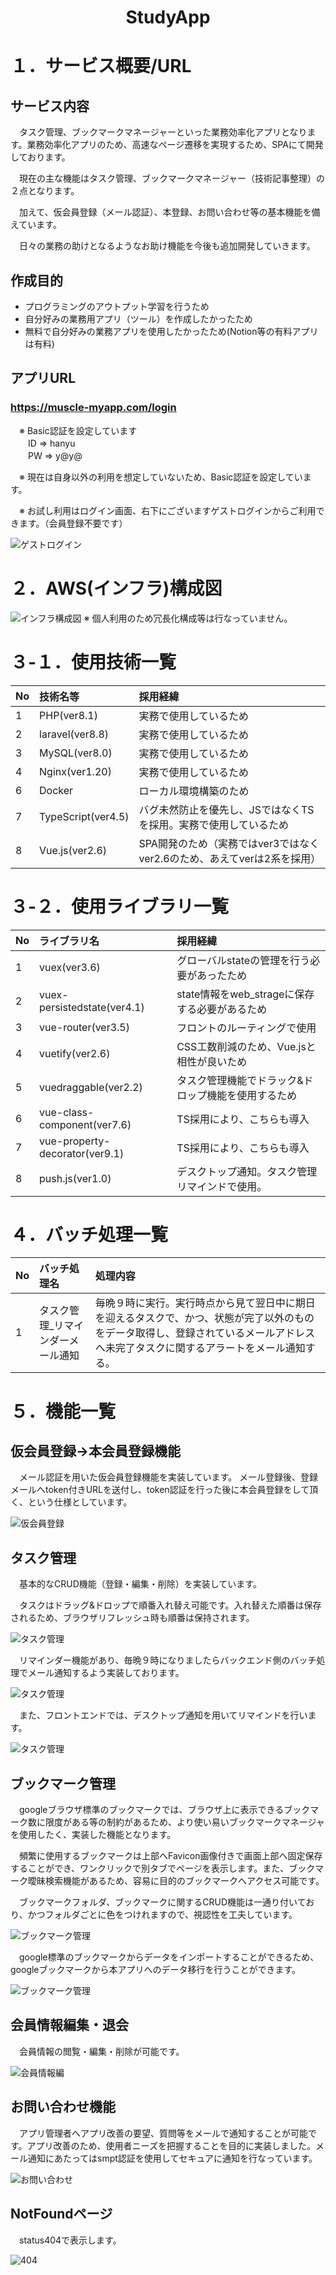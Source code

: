 
<h1 align="center">StudyApp</h1>

# １．サービス概要/URL
## サービス内容
<p style="text-indent:1em;">
タスク管理、ブックマークマネージャーといった業務効率化アプリとなります。業務効率化アプリのため、高速なページ遷移を実現するため、SPAにて開発しております。</p>
<p style="text-indent:1em;">
現在の主な機能はタスク管理、ブックマークマネージャー（技術記事整理）の２点となります。
</p>
<p style="text-indent:1em;">
加えて、仮会員登録（メール認証）、本登録、お問い合わせ等の基本機能を備えています。
</p>
<p style="text-indent:1em;">
日々の業務の助けとなるようなお助け機能を今後も追加開発していきます。
</p>

## 作成目的
- プログラミングのアウトプット学習を行うため
- 自分好みの業務用アプリ（ツール）を作成したかったため
- 無料で自分好みの業務アプリを使用したかったため(Notion等の有料アプリは有料)

## アプリURL
### https://muscle-myapp.com/login <br>
<p style="text-indent:1em;">※ Basic認証を設定しています<br>
　　ID => hanyu <br>
　　PW => y@y@ <br>
</p>
<p style="text-indent:1em;">※ 現在は自身以外の利用を想定していないため、Basic認証を設定しています。</p>
<p style="text-indent:1em;">※ お試し利用はログイン画面、右下にございますゲストログインからご利用できます。（会員登録不要です）</p>

![ゲストログイン](/public/img/guestLogin.png)
<br>

# ２．AWS(インフラ)構成図
![インフラ構成図](/public/img/infraStractrure.png)
※ 個人利用のため冗長化構成等は行なっていません。

# ３-１．使用技術一覧
|No|技術名等|採用経緯|
|:---|:---|:---|
|1|PHP(ver8.1)|実務で使用しているため|
|2|laravel(ver8.8)|実務で使用しているため|
|3|MySQL(ver8.0)|実務で使用しているため|
|4|Nginx(ver1.20)|実務で使用しているため|
|6|Docker|ローカル環境構築のため|
|7|TypeScript(ver4.5)|バグ未然防止を優先し、JSではなくTSを採用。実務で使用しているため|
|8|Vue.js(ver2.6)|SPA開発のため（実務ではver3ではなくver2.6のため、あえてverは2系を採用）|

# ３-２．使用ライブラリ一覧
|No|ライブラリ名|採用経緯|
|:---|:---|:---|
|1|vuex(ver3.6)|グローバルstateの管理を行う必要があったため|
|2|vuex-persistedstate(ver4.1)|state情報をweb_strageに保存する必要があるため|
|3|vue-router(ver3.5)|フロントのルーティングで使用|
|4|vuetify(ver2.6)|CSS工数削減のため、Vue.jsと相性が良いため|
|5|vuedraggable(ver2.2)|タスク管理機能でドラック&ドロップ機能を使用するため|
|6|vue-class-component(ver7.6)|TS採用により、こちらも導入|
|7|vue-property-decorator(ver9.1)|TS採用により、こちらも導入|
|8|push.js(ver1.0)|デスクトップ通知。タスク管理リマインドで使用。|


# ４．バッチ処理一覧
|No|バッチ処理名|処理内容|
|:---|:---|:---|
|1|タスク管理_リマインダーメール通知|毎晩９時に実行。実行時点から見て翌日中に期日を迎えるタスクで、かつ、状態が完了以外のものをデータ取得し、登録されているメールアドレスへ未完了タスクに関するアラートをメール通知する。|

# ５．機能一覧
## 仮会員登録→本会員登録機能
<p style="text-indent:1em;">メール認証を用いた仮会員登録機能を実装しています。
メール登録後、登録メールへtoken付きURLを送付し、token認証を行った後に本会員登録をして頂く、という仕様としています。</p>

![仮会員登録](/public/img/karikaiinn.png)

## タスク管理
<p style="text-indent:1em;">基本的なCRUD機能（登録・編集・削除）を実装しています。</p>
<p style="text-indent:1em;">タスクはドラッグ&ドロップで順番入れ替え可能です。入れ替えた順番は保存されるため、ブラウザリフレッシュ時も順番は保持されます。</p>

![タスク管理](/public/img/todo.png)

<p style="text-indent:1em;">リマインダー機能があり、毎晩９時になりましたらバックエンド側のバッチ処理でメール通知するよう実装しております。</p>


![タスク管理](/public/img/todoMail.png)

<p style="text-indent:1em;">また、フロントエンドでは、デスクトップ通知を用いてリマインドを行います。</p>

![タスク管理](/public/img/push.png)

## ブックマーク管理
<p style="text-indent:1em;">
googleブラウザ標準のブックマークでは、ブラウザ上に表示できるブックマーク数に限度がある等の制約があるため、より使い易いブックマークマネージャを使用したく、実装した機能となります。</p>
<p style="text-indent:1em;">
頻繁に使用するブックマークは上部へFavicon画像付きで画面上部へ固定保存することができ、ワンクリックで別タブでページを表示します。また、ブックマーク曖昧検索機能があるため、容易に目的のブックマークへアクセス可能です。
</p>
<p style="text-indent:1em;">
ブックマークフォルダ、ブックマークに関するCRUD機能は一通り付いており、かつフォルダごとに色をつけれますので、視認性を工夫しています。
</p>

![ブックマーク管理](/public/img/bookmark.png)

<p style="text-indent:1em;">google標準のブックマークからデータをインポートすることができるため、googleブックマークから本アプリへのデータ移行を行うことができます。</p>

![ブックマーク管理](/public/img/bookmarkImport.png)

## 会員情報編集・退会
<p style="text-indent:1em;">会員情報の閲覧・編集・削除が可能です。</p>

![会員情報編](/public/img/account.png)

## お問い合わせ機能
<p style="text-indent:1em;">アプリ管理者へアプリ改善の要望、質問等をメールで通知することが可能です。アプリ改善のため、使用者ニーズを把握することを目的に実装しました。メール通知にあたってはsmpt認証を使用してセキュアに通知を行なっています。</p>

![お問い合わせ](/public/img/otoiawase.png)

## NotFoundページ
<p style="text-indent:1em;">status404で表示します。</p>

![404](/public/img/404.png)
